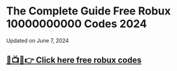 # The Complete Guide Free Robux 10000000000 Codes 2024

Updated on June 7, 2024

**[🔴📺📱👉 Click here free robux codes](https://t.co/8aqIb89W3S)**
-------------------------------------------------------------------


